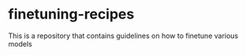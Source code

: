# finetuning-recipes
This is a repository that contains guidelines on how to finetune various models
